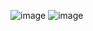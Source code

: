 ![image](https://github.com/deepakkumaravelu/Time_Tracker/assets/67898647/e17fb344-f4f2-42e2-a467-655e2558e691)
![image](https://github.com/deepakkumaravelu/Time_Tracker/assets/67898647/6e089798-d497-4e85-a827-a110dfed27f3)
